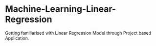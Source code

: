 # Machine-Learning-Linear-Regression
Getting familiarised with Linear Regression Model through Project based Application.
